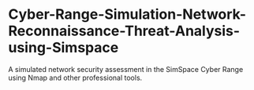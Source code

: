 # Cyber-Range-Simulation-Network-Reconnaissance-Threat-Analysis-using-Simspace
A simulated network security assessment in the SimSpace Cyber Range using Nmap and other professional tools.
